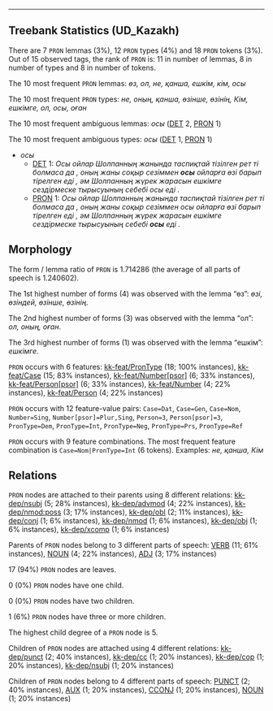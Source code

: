 

--------------------------------------------------------------------------------

## Treebank Statistics (UD_Kazakh)

There are 7 `PRON` lemmas (3%), 12 `PRON` types (4%) and 18 `PRON` tokens (3%).
Out of 15 observed tags, the rank of `PRON` is: 11 in number of lemmas, 8 in number of types and 8 in number of tokens.

The 10 most frequent `PRON` lemmas: <em>өз, ол, не, қанша, ешкім, кім, осы</em>

The 10 most frequent `PRON` types:  <em>не, оның, қанша, өзінше, өзінің, Кім, ешкімге, ол, осы, оған</em>

The 10 most frequent ambiguous lemmas: <em>осы</em> ([DET]() 2, [PRON]() 1)

The 10 most frequent ambiguous types:  <em>осы</em> ([DET]() 1, [PRON]() 1)


* <em>осы</em>
  * [DET]() 1: <em>Осы ойлар Шолпанның жанында таспиқтай тізілген рет ті болмаса да , оның жаны соқыр сезіммен <b>осы</b> ойларға өзі барып тірелген еді , әм Шолпанның жүрек жарасын ешкімге сездірмеске тырысуының себебі осы еді .</em>
  * [PRON]() 1: <em>Осы ойлар Шолпанның жанында таспиқтай тізілген рет ті болмаса да , оның жаны соқыр сезіммен осы ойларға өзі барып тірелген еді , әм Шолпанның жүрек жарасын ешкімге сездірмеске тырысуының себебі <b>осы</b> еді .</em>

## Morphology

The form / lemma ratio of `PRON` is 1.714286 (the average of all parts of speech is 1.240602).

The 1st highest number of forms (4) was observed with the lemma “өз”: <em>өзі, өзіндей, өзінше, өзінің</em>.

The 2nd highest number of forms (3) was observed with the lemma “ол”: <em>ол, оның, оған</em>.

The 3rd highest number of forms (1) was observed with the lemma “ешкім”: <em>ешкімге</em>.

`PRON` occurs with 6 features: [kk-feat/PronType]() (18; 100% instances), [kk-feat/Case]() (15; 83% instances), [kk-feat/Number[psor]]() (6; 33% instances), [kk-feat/Person[psor]]() (6; 33% instances), [kk-feat/Number]() (4; 22% instances), [kk-feat/Person]() (4; 22% instances)

`PRON` occurs with 12 feature-value pairs: `Case=Dat`, `Case=Gen`, `Case=Nom`, `Number=Sing`, `Number[psor]=Plur,Sing`, `Person=3`, `Person[psor]=3`, `PronType=Dem`, `PronType=Int`, `PronType=Neg`, `PronType=Prs`, `PronType=Ref`

`PRON` occurs with 9 feature combinations.
The most frequent feature combination is `Case=Nom|PronType=Int` (6 tokens).
Examples: <em>не, қанша, Кім</em>


## Relations

`PRON` nodes are attached to their parents using 8 different relations: [kk-dep/nsubj]() (5; 28% instances), [kk-dep/advmod]() (4; 22% instances), [kk-dep/nmod:poss]() (3; 17% instances), [kk-dep/obl]() (2; 11% instances), [kk-dep/conj]() (1; 6% instances), [kk-dep/nmod]() (1; 6% instances), [kk-dep/obj]() (1; 6% instances), [kk-dep/xcomp]() (1; 6% instances)

Parents of `PRON` nodes belong to 3 different parts of speech: [VERB]() (11; 61% instances), [NOUN]() (4; 22% instances), [ADJ]() (3; 17% instances)

17 (94%) `PRON` nodes are leaves.

0 (0%) `PRON` nodes have one child.

0 (0%) `PRON` nodes have two children.

1 (6%) `PRON` nodes have three or more children.

The highest child degree of a `PRON` node is 5.

Children of `PRON` nodes are attached using 4 different relations: [kk-dep/punct]() (2; 40% instances), [kk-dep/cc]() (1; 20% instances), [kk-dep/cop]() (1; 20% instances), [kk-dep/nsubj]() (1; 20% instances)

Children of `PRON` nodes belong to 4 different parts of speech: [PUNCT]() (2; 40% instances), [AUX]() (1; 20% instances), [CCONJ]() (1; 20% instances), [NOUN]() (1; 20% instances)

